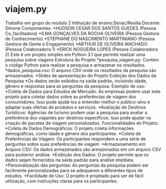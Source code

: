  

# viajem.py
Trabalho em grupo do modulo 2
Intituição de ensino:Senac/Resilia
Docente: Simone
Componentes:
*HUDSON CESAR DOS SANTOS GUEDES (Pessoa Co_facilitadora) 
*ILMA GONÇALVES DA ROCHA OLIVEIRA (Pessoa Gestora de Conhecimento)
*STEPHANE DO NASCIMENTO MARTINIANO (Pessoa Gestora de Gente e Engajamento)
*ARTHUR DE OLIVEIRA MACHADO (Pessoa Colaboradora 1)
*ERICK NOGUEIRA LOPES (Pessoa Colaboradora 2)
Este é um projeto simples em Python 3.1 que permite realizar uma pesquisa sobre viagens
Estrutura do Projeto
*pesquisa_viagem.py: Contém o código Python para realizar a pesquisa e armazenar os resultados.
*dados_pesquisa.csv: O arquivo CSV onde os resultados da pesquisa são armazenados.
*Slides de apresentação do Projeto
Exibição dos Dados da Pesquisa
*Os dados serão exibidos na saída padrão, incluindo idade, gênero e respostas para as perguntas da pesquisa.
Exemplo de uso:
*Coleta de Dados para Estudos de Mercado: As empresas podem usar este projeto para coletar dados sobre as preferências de viagem dos consumidores. 
Isso pode ajudá-los a entender melhor o público-alvo e adaptar suas ofertas de produtos e serviços.
*Avaliação de Destinos Turísticos: Agências de turismo podem usar a pesquisa para avaliar a preferência dos viajantes por destinos específicos. Isso pode ajudar na criação de pacotes de viagem personalizados.
Funcionalidades do Projeto:
*Coleta de Dados Demográficos: O projeto coleta informações demográficas, como idade e gênero dos participantes.
*Coleta de Preferências de Viagem: Os participantes respondem a uma série de perguntas sobre suas preferências de viagem.
*Armazenamento em Arquivo CSV: Os dados armazenados são armazenados em um arquivo CSV para posterior análise.
*Exibição dos Dados: O projeto permite que os dados sejam fornecidos na saída padrão para análise imediata.
*Personalização das perguntas: As perguntas da pesquisa podem ser facilmente personalizadas para se adequarem a diferentes tipos de estudos.
*Facilidade de Uso: O projeto é projetado para ser de fácil utilização, com instruções claras para os participantes.
